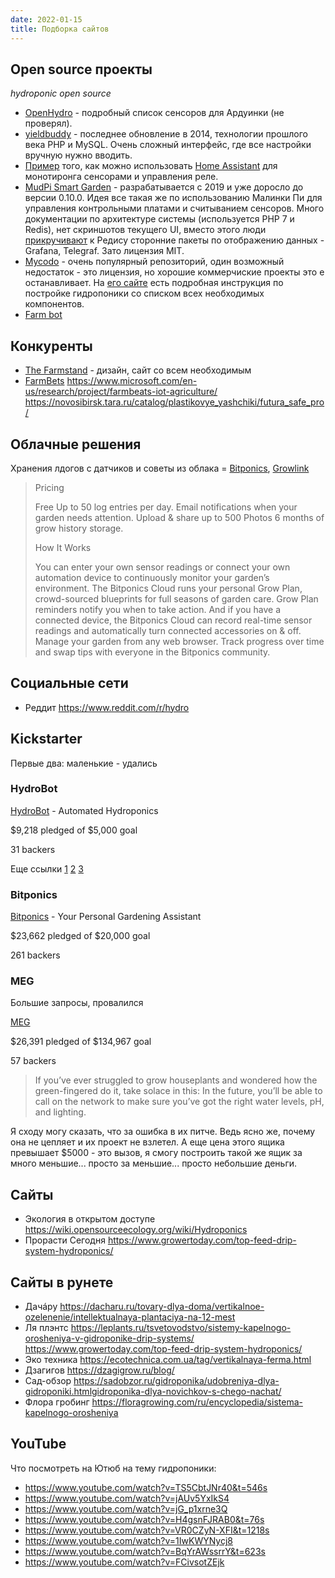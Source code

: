 ```yaml
---
date: 2022-01-15
title: Подборка сайтов
---
```


## Open source проекты

*hydroponic open source*

- [OpenHydro](https://github.com/Cribstone/OpenHydro) - подробный список сенсоров для Ардуинки (не проверял).
- [yieldbuddy](https://yieldbuddy.com) - последнее обновление в 2014, технологии прошлого века PHP и MySQL. Очень сложный интерфейс, где все настройки вручную нужно вводить.
- [Пример](https://www.dudegrows.com/build-your-own-controller-monitor/) того, как можно использовать [Home Assistant](https://www.home-assistant.io/) для монотиронга сенсорами и управления реле.
- [MudPi Smart Garden](https://github.com/mudpi/mudpi-core) - разрабатывается с 2019 и уже доросло до версии 0.10.0. Идея все такая же по использованию Малинки Пи для управления контрольными платами и считыванием сенсоров. Много документации по архитектуре системы (используется PHP 7 и Redis), нет скриншотов текущего UI, вместо этого люди [прикручивают](https://github.com/icyspace/MudPiInflux) к Редису сторонние пакеты по отображению данных - Grafana, Telegraf. Зато лицензия MIT.
- [Mycodo](https://github.com/kizniche/Mycodo/) - очень популярный репозиторий, один возможный недостаток - это лицензия, но хорошие коммерчиские проекты это е останавливает. На [его сайте](https://kylegabriel.com/2020/06/automated-hydroponic-system-build.html) есть подробная инструкция по постройке гидропоники со списком всех необходимых компонентов.
- [Farm bot](https://farm.bot/)


## Конкуренты

- [The Farmstand](https://www.lettucegrow.com/shop) - дизайн, сайт со всем необходимым
- [FarmBets](https://www.microsoft.com/en-us/garage/wall-of-fame/farmbeats/) https://www.microsoft.com/en-us/research/project/farmbeats-iot-agriculture/ https://novosibirsk.tara.ru/catalog/plastikovye_yashchiki/futura_safe_pro/


## Облачные решения

Хранения лдогов с датчиков и советы из облака = [Bitponics](https://www.bitponics.com/pricing/), [Growlink](https://cropsteering.growlink.com/)

> Pricing
> 
> Free Up to 50 log entries per day. 
> Email notifications when your garden needs attention. Upload & share up to 500 Photos 6 months of grow history storage.
> 
> How It Works
> 
> You can enter your own sensor readings or connect your own automation device to continuously monitor your garden’s environment.
> The Bitponics Cloud runs your personal Grow Plan, crowd-sourced blueprints for full seasons of garden care. 
> Grow Plan reminders notify you when to take action.
> And if you have a connected device, the Bitponics Cloud can record real-time sensor readings and automatically turn connected accessories on & off.
> Manage your garden from any web browser. Track progress over time and swap tips with everyone in the Bitponics community.


## Социальные сети

- Реддит https://www.reddit.com/r/hydro


## Kickstarter

Первые два: маленькие - удались

### HydroBot

[HydroBot](https://www.kickstarter.com/hydrobot/hydrobot-automated-hydroponics/description) - Automated Hydroponics 

$9,218 pledged of $5,000 goal

31 backers

Еще ссылки [1](https://hydro.bot/) [2](https://www.hackster.io/news/hydrobot-open-source-hydroponics-controller-8fb206137e0d) [3](https://www.reddit.com/r/hydro/comments/cxmma5/i_built_an_open_source_automation_system_for/)

### Bitponics

[Bitponics](https://www.kickstarter.com/1498890810/bitponics-your-shortcut-to-a-green-thumb?ref=discovery&term=Bitponics) - Your Personal Gardening Assistant 

$23,662 pledged of $20,000 goal

261 backers

### MEG

Большие запросы, провалился

[MEG](https://www.kickstarter.com/yradia/meg-open-source-indoor-greenhouse)

$26,391 pledged of $134,967 goal

57 backers

> If you’ve ever struggled to grow houseplants and wondered how the green-fingered do it, take solace in this: In the future, you’ll be able to call on the network to make sure you’ve got the right water levels, pH, and lighting.

Я сходу могу сказать, что за ошибка в их питче. Ведь ясно же, почему она не цепляет и их проект не взлетел. А еще цена этого ящика превышает $5000 - это вызов, я смогу построить такой же ящик за много меньшие... просто за меньшие... просто небольшие деньги.

## Сайты

- Экология в открытом доступе https://wiki.opensourceecology.org/wiki/Hydroponics
- Прорасти Сегодня https://www.growertoday.com/top-feed-drip-system-hydroponics/

## Сайты в рунете

- Дачáру https://dacharu.ru/tovary-dlya-doma/vertikalnoe-ozelenenie/intellektualnaya-plantaciya-na-12-mest
- Ля плэнтс https://leplants.ru/tsvetovodstvo/sistemy-kapelnogo-orosheniya-v-gidroponike-drip-systems/
https://www.growertoday.com/top-feed-drip-system-hydroponics/
- Эко техника https://ecotechnica.com.ua/tag/vertikalnaya-ferma.html
- Дзагигов https://dzagigrow.ru/blog/
- Сад-обзор https://sadobzor.ru/gidroponika/udobreniya-dlya-gidroponiki.htmlgidroponika-dlya-novichkov-s-chego-nachat/
- Флора гробинг https://floragrowing.com/ru/encyclopedia/sistema-kapelnogo-orosheniya


## YouTube

Что посмотреть на Ютюб на тему гидропоники:

- https://www.youtube.com/watch?v=TS5CbtJNr40&t=546s
- https://www.youtube.com/watch?v=jAUv5YxIkS4
- https://www.youtube.com/watch?v=jG_p1xrne3Q
- https://www.youtube.com/watch?v=H4gsnFJRAB0&t=76s
- https://www.youtube.com/watch?v=VR0CZyN-XFI&t=1218s
- https://www.youtube.com/watch?v=1IwKWYNycj8
- https://www.youtube.com/watch?v=BqYrAWssrrY&t=623s
- https://www.youtube.com/watch?v=FCivsotZEjk